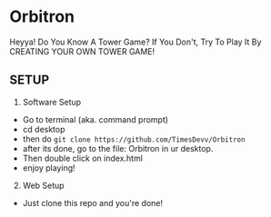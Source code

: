 # Orbitron
Heyya! Do You Know A Tower Game? If You Don't, Try To Play It By CREATING YOUR OWN TOWER GAME!

## SETUP
1. Software Setup
- Go to terminal (aka. command prompt)
- cd desktop
- then do `git clone https://github.com/TimesDevv/Orbitron`
- after its done, go to the file: Orbitron in ur desktop.
- Then double click on index.html
- enjoy playing!

2. Web Setup
- Just clone this repo and you're done!
